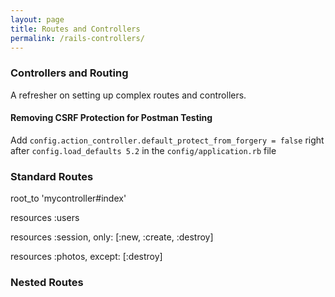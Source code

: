 ```yaml
---
layout: page
title: Routes and Controllers
permalink: /rails-controllers/
---
```


### Controllers and Routing

A refresher on setting up complex routes and controllers.

#### Removing CSRF Protection for Postman Testing

Add `config.action_controller.default_protect_from_forgery = false` right after `config.load_defaults 5.2` in the `config/application.rb` file

### Standard Routes

root_to 'mycontroller#index'

resources :users

resources :session, only: [:new, :create, :destroy]

resources :photos, except: [:destroy]

### Nested Routes
